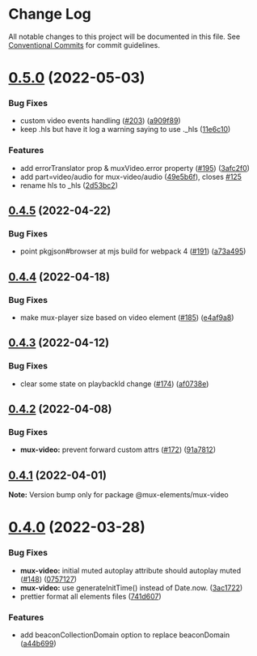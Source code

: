 # Change Log

All notable changes to this project will be documented in this file.
See [Conventional Commits](https://conventionalcommits.org) for commit guidelines.

# [0.5.0](https://github.com/muxinc/elements/compare/@mux-elements/mux-video@0.4.5...@mux-elements/mux-video@0.5.0) (2022-05-03)

### Bug Fixes

- custom video events handling ([#203](https://github.com/muxinc/elements/issues/203)) ([a909f89](https://github.com/muxinc/elements/commit/a909f89a69ee0d4b67e9d9371ac0f80984016181))
- keep .hls but have it log a warning saying to use .\_hls ([11e6c10](https://github.com/muxinc/elements/commit/11e6c102a7e238bc8104c52ae9b94e7e3c2c7e19))

### Features

- add errorTranslator prop & muxVideo.error property ([#195](https://github.com/muxinc/elements/issues/195)) ([3afc2f0](https://github.com/muxinc/elements/commit/3afc2f0af75a5ad8ef00257a4ebc34882ff8c9ab))
- add part=video/audio for mux-video/audio ([49e5b6f](https://github.com/muxinc/elements/commit/49e5b6f14fde14d429afae5c5a46d7595c4e027e)), closes [#125](https://github.com/muxinc/elements/issues/125)
- rename hls to \_hls ([2d53bc2](https://github.com/muxinc/elements/commit/2d53bc2517840d65a8fd5e2bb2d979ce8b491116))

## [0.4.5](https://github.com/muxinc/elements/compare/@mux-elements/mux-video@0.4.4...@mux-elements/mux-video@0.4.5) (2022-04-22)

### Bug Fixes

- point pkgjson#browser at mjs build for webpack 4 ([#191](https://github.com/muxinc/elements/issues/191)) ([a73a495](https://github.com/muxinc/elements/commit/a73a4951052bfc77cc24667b9bc0a05efbcbb355))

## [0.4.4](https://github.com/muxinc/elements/compare/@mux-elements/mux-video@0.4.3...@mux-elements/mux-video@0.4.4) (2022-04-18)

### Bug Fixes

- make mux-player size based on video element ([#185](https://github.com/muxinc/elements/issues/185)) ([e4af9a8](https://github.com/muxinc/elements/commit/e4af9a885720f172837eb20ea49dc96bf66a77be))

## [0.4.3](https://github.com/muxinc/elements/compare/@mux-elements/mux-video@0.4.2...@mux-elements/mux-video@0.4.3) (2022-04-12)

### Bug Fixes

- clear some state on playbackId change ([#174](https://github.com/muxinc/elements/issues/174)) ([af0738e](https://github.com/muxinc/elements/commit/af0738ea5ae5a75861f75fc2ae3809ada735f3e2))

## [0.4.2](https://github.com/muxinc/elements/compare/@mux-elements/mux-video@0.4.1...@mux-elements/mux-video@0.4.2) (2022-04-08)

### Bug Fixes

- **mux-video:** prevent forward custom attrs ([#172](https://github.com/muxinc/elements/issues/172)) ([91a7812](https://github.com/muxinc/elements/commit/91a7812dff7163396440d8d1af26f94d04d3fea3))

## [0.4.1](https://github.com/muxinc/elements/compare/@mux-elements/mux-video@0.4.0...@mux-elements/mux-video@0.4.1) (2022-04-01)

**Note:** Version bump only for package @mux-elements/mux-video

# [0.4.0](https://github.com/muxinc/elements/compare/@mux-elements/mux-video@0.3.0...@mux-elements/mux-video@0.4.0) (2022-03-28)

### Bug Fixes

- **mux-video:** initial muted autoplay attribute should autoplay muted ([#148](https://github.com/muxinc/elements/issues/148)) ([0757127](https://github.com/muxinc/elements/commit/0757127bc3095b43d3b265e46b5eb8123a7e1bb5))
- **mux-video:** use generateInitTime() instead of Date.now. ([3ac1722](https://github.com/muxinc/elements/commit/3ac1722dc2140b1970323d96fa908e384682f93e))
- prettier format all elements files ([741d607](https://github.com/muxinc/elements/commit/741d607521ca9578cfad9f0a9216a6565b4c56a1))

### Features

- add beaconCollectionDomain option to replace beaconDomain ([a44b699](https://github.com/muxinc/elements/commit/a44b699ae3138590b9d953f693f95971694658df))

